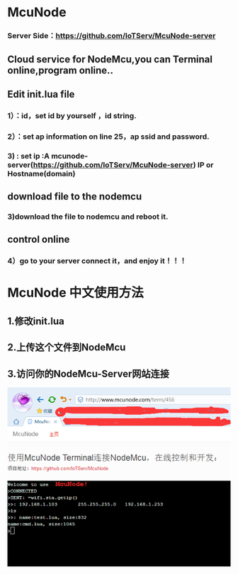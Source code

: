 # McuNode  
###  Server Side：https://github.com/IoTServ/McuNode-server
## Cloud service for NodeMcu,you can Terminal online,program online..  
## Edit init.lua file   
### 1）：id，set id by yourself ，id string.   
### 2）：set ap information on line 25，ap ssid and password. 
### 3) : set ip :A mcunode-server(https://github.com/IoTServ/McuNode-server) IP or Hostname(domain)
## download file to the nodemcu  
### 3)download the file to nodemcu and reboot it.  
## control online  
### 4）go to your server connect it，and enjoy it！！！  
# McuNode 中文使用方法    
## 1.修改init.lua  
## 2.上传这个文件到NodeMcu  
## 3.访问你的NodeMcu-Server网站连接  

![image](https://raw.githubusercontent.com/IoTServ/McuNode/master/mcunode%20release.png)  

